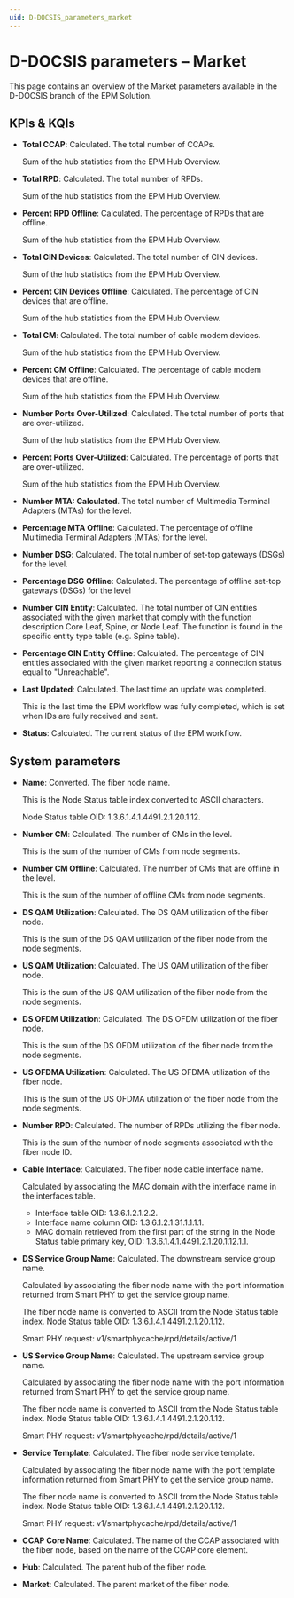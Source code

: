 ```yaml
---
uid: D-DOCSIS_parameters_market
---
```


# D-DOCSIS parameters – Market

This page contains an overview of the Market parameters available in the D-DOCSIS branch of the EPM Solution.

## KPIs & KQIs

- **Total CCAP**: Calculated. The total number of CCAPs.

  Sum of the hub statistics from the EPM Hub Overview.

- **Total RPD**: Calculated. The total number of RPDs.

  Sum of the hub statistics from the EPM Hub Overview.

- **Percent RPD Offline**: Calculated. The percentage of RPDs that are offline.

  Sum of the hub statistics from the EPM Hub Overview.

- **Total CIN Devices**: Calculated. The total number of CIN devices.

  Sum of the hub statistics from the EPM Hub Overview.

- **Percent CIN Devices Offline**: Calculated. The percentage of CIN devices that are offline.

  Sum of the hub statistics from the EPM Hub Overview.

- **Total CM**: Calculated. The total number of cable modem devices.

  Sum of the hub statistics from the EPM Hub Overview.

- **Percent CM Offline**: Calculated. The percentage of cable modem devices that are offline.

  Sum of the hub statistics from the EPM Hub Overview.

- **Number Ports Over-Utilized**: Calculated. The total number of ports that are over-utilized.

  Sum of the hub statistics from the EPM Hub Overview.

- **Percent Ports Over-Utilized**: Calculated. The percentage of ports that are over-utilized.

  Sum of the hub statistics from the EPM Hub Overview.

- **Number MTA: Calculated**. The total number of Multimedia Terminal Adapters (MTAs) for the level.

- **Percentage MTA Offline**: Calculated. The percentage of offline Multimedia Terminal Adapters (MTAs) for the level.

- **Number DSG**: Calculated. The total number of set-top gateways (DSGs) for the level.

- **Percentage DSG Offline**: Calculated. The percentage of offline set-top gateways (DSGs) for the level

- **Number CIN Entity**: Calculated. The total number of CIN entities associated with the given market that comply with the function description Core Leaf, Spine, or Node Leaf. The function is found in the specific entity type table (e.g. Spine table).

- **Percentage CIN Entity Offline**: Calculated. The percentage of CIN entities associated with the given market reporting a connection status equal to "Unreachable".

- **Last Updated**: Calculated. The last time an update was completed.

  This is the last time the EPM workflow was fully completed, which is set when IDs are fully received and sent.

- **Status**: Calculated. The current status of the EPM workflow.

## System parameters

- **Name**: Converted. The fiber node name.

  This is the Node Status table index converted to ASCII characters.

  Node Status table OID: 1.3.6.1.4.1.4491.2.1.20.1.12.

- **Number CM**: Calculated. The number of CMs in the level.

  This is the sum of the number of CMs from node segments.

- **Number CM Offline**: Calculated. The number of CMs that are offline in the level.

  This is the sum of the number of offline CMs from node segments.

- **DS QAM Utilization**: Calculated. The DS QAM utilization of the fiber node.

  This is the sum of the DS QAM utilization of the fiber node from the node segments.

- **US QAM Utilization**: Calculated. The US QAM utilization of the fiber node.

  This is the sum of the US QAM utilization of the fiber node from the node segments.

- **DS OFDM Utilization**: Calculated. The DS OFDM utilization of the fiber node.

  This is the sum of the DS OFDM utilization of the fiber node from the node segments.

- **US OFDMA Utilization**: Calculated. The US OFDMA utilization of the fiber node.

  This is the sum of the US OFDMA utilization of the fiber node from the node segments.

- **Number RPD**: Calculated. The number of RPDs utilizing the fiber node.

  This is the sum of the number of node segments associated with the fiber node ID.

- **Cable Interface**: Calculated. The fiber node cable interface name.

  Calculated by associating the MAC domain with the interface name in the interfaces table.

  - Interface table OID: 1.3.6.1.2.1.2.2.
  - Interface name column OID: 1.3.6.1.2.1.31.1.1.1.1.
  - MAC domain retrieved from the first part of the string in the Node Status table primary key, OID: 1.3.6.1.4.1.4491.2.1.20.1.12.1.1.

- **DS Service Group Name**: Calculated. The downstream service group name.

  Calculated by associating the fiber node name with the port information returned from Smart PHY to get the service group name.

  The fiber node name is converted to ASCII from the Node Status table index. Node Status table OID: 1.3.6.1.4.1.4491.2.1.20.1.12.

  Smart PHY request: v1/smartphycache/rpd/details/active/1

- **US Service Group Name**: Calculated. The upstream service group name.

  Calculated by associating the fiber node name with the port information returned from Smart PHY to get the service group name.

  The fiber node name is converted to ASCII from the Node Status table index. Node Status table OID: 1.3.6.1.4.1.4491.2.1.20.1.12.

  Smart PHY request: v1/smartphycache/rpd/details/active/1

- **Service Template**: Calculated. The fiber node service template.

  Calculated by associating the fiber node name with the port template information returned from Smart PHY to get the service group name.

  The fiber node name is converted to ASCII from the Node Status table index. Node Status table OID: 1.3.6.1.4.1.4491.2.1.20.1.12.

  Smart PHY request: v1/smartphycache/rpd/details/active/1

- **CCAP Core Name**: Calculated. The name of the CCAP associated with the fiber node, based on the name of the CCAP core element.

- **Hub**: Calculated. The parent hub of the fiber node.

- **Market**: Calculated. The parent market of the fiber node.
